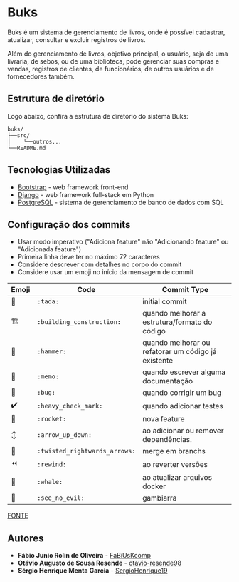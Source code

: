 # Buks

Buks é um sistema de gerenciamento de livros, onde é possível cadastrar, atualizar, consultar e excluir registros de livros.

Além do gerenciamento de livros, objetivo principal, o usuário, seja de uma livraria, de sebos, ou de uma biblioteca, pode gerenciar suas compras e vendas, registros de clientes, de funcionários, de outros usuários e de fornecedores também.

## Estrutura de diretório

Logo abaixo, confira a estrutura de diretório do sistema Buks:

```text
buks/
├──src/
|    └──outros...
└──README.md
```

## Tecnologias Utilizadas

* [Bootstrap](https://getbootstrap.com/) - web framework front-end
* [Django](https://www.djangoproject.com/) - web framework full-stack em Python
* [PostgreSQL](https://www.postgresql.org/) - sistema de gerenciamento de banco de dados com SQL

## Configuração dos commits

- Usar modo imperativo ("Adiciona feature" não "Adicionando feature" ou "Adicionada feature")
- Primeira linha deve ter no máximo 72 caracteres
- Considere descrever com detalhes no corpo do commit
- Considere usar um emoji no início da mensagem de commit

Emoji | Code | Commit Type
------------ | ------------- | -------------
:tada: | `:tada:` | initial commit
:building_construction: | `:building_construction:` | quando melhorar a estrutura/formato do código
:hammer: | `:hammer:` | quando melhorar ou refatorar um código já existente
:memo: | `:memo:` | quando escrever alguma documentação
:bug: | `:bug:` | quando corrigir um bug
:heavy_check_mark: | `:heavy_check_mark:` | quando adicionar testes
:rocket: | `:rocket:` | nova feature
:arrow_up_down: | `:arrow_up_down:` | ao adicionar ou remover dependências.
:twisted_rightwards_arrows: | `:twisted_rightwards_arrows:` | merge em branchs
:rewind: | `:rewind:` | ao reverter versões
:whale: | `:whale:` | ao atualizar arquivos docker
:see_no_evil: | `:see_no_evil:` | gambiarra

[FONTE](https://gist.github.com/viniciustpimenta/c58ada969cf30130f74c2daebf4f15cb)

## Autores

* **Fábio Junio Rolin de Oliveira** - [FaBiUsKcomp](https://github.com/FaBiUsKcomp)
* **Otávio Augusto de Sousa Resende** - [otavio-resende98](https://github.com/otavio-resende98)
* **Sérgio Henrique Menta Garcia** - [SergioHenrique19](https://github.com/SergioHenrique19)
